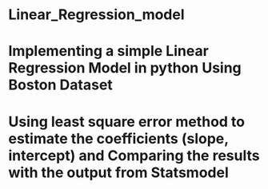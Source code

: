# Linear_Regression_model
# Implementing a simple Linear Regression Model in python Using Boston Dataset
# Using least square error method to estimate the coefficients (slope, intercept) and Comparing the results with the output from Statsmodel
